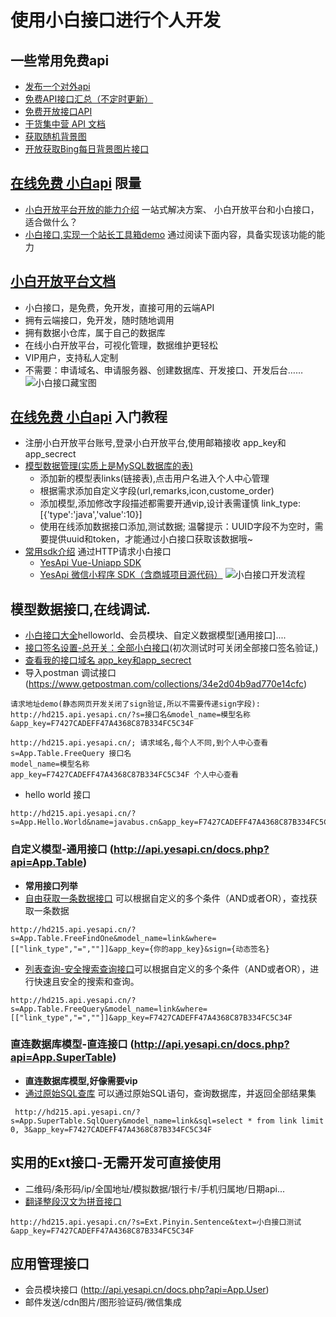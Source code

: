 # 使用小白接口进行个人开发

## 一些常用免费api
* [发布一个对外api](http://api.wangshuwen.com/doc)
* [免费API接口汇总（不定时更新）](https://segmentfault.com/a/1190000017047048?utm_source=tag-newest)
* [免费开放接口API](https://blog.csdn.net/c__chao/article/details/78573737)
* [干货集中营 API 文档](http://gank.io/api)
* [获取随机背景图](https://www.cnblogs.com/zhibu/p/7158807.html)
* [开放获取Bing每日背景图片接口](https://blog.saintic.com/blog/240.html)

## [在线免费 小白api](https://www.yesapi.cn/docs/#/v2.0/README) 限量
* [小白开放平台开放的能力介绍](http://open.yesapi.cn/) 一站式解决方案、 小白开放平台和小白接口，适合做什么？
* <a href="/books.html" target="_blank">小白接口,实现一个站长工具箱demo</a>  通过阅读下面内容，具备实现该功能的能力

##  [小白开放平台文档](http://www.yesapi.cn/docs/#/)  
- 小白接口，是免费，免开发，直接可用的云端API
- 拥有云端接口，免开发，随时随地调用
- 拥有数据小仓库，属于自己的数据库
- 在线小白开放平台，可视化管理，数据维护更轻松
- VIP用户，支持私人定制
- 不需要：申请域名、申请服务器、创建数据库、开发接口、开发后台……
![小白接口藏宝图](http://cdn7.phalapi.net/20180121010550_0d66e64fe53f9a2df7e50b3477fe2075)
  
## [在线免费 小白api](https://www.yesapi.cn/docs/#/v2.0/README) 入门教程
  - 注册小白开放平台账号,登录小白开放平台,使用邮箱接收 app_key和app_secrect
  - [模型数据管理(实质上是MySQL数据库的表)](http://www.yesapi.cn/docs/#/v2.0/model) 
    - 添加新的模型表links(链接表),点击用户名进入个人中心管理
    - 根据需求添加自定义字段(url,remarks,icon,custome_order)
    - 添加模型,添加修改字段描述都需要开通vip,设计表需谨慎 link_type:[{'type':'java','value':10}] 
    - 使用在线添加数据接口添加,测试数据; 温馨提示：UUID字段不为空时，需要提供uuid和token，才能通过小白接口获取该数据哦~ 
  - [常用sdk介绍](http://www.yesapi.cn/docs/#/v2.0/README?id=%E9%80%9A%E8%BF%87http%E8%AF%B7%E6%B1%82%E5%B0%8F%E7%99%BD%E6%8E%A5%E5%8F%A3) 通过HTTP请求小白接口
    - [YesApi Vue-Uniapp SDK](https://github.com/yesapicn/yesapi-vue-uniapp-sdk)
    - [YesApi 微信小程序 SDK（含商城项目源代码）](https://github.com/yesapicn/yesapi-miniprogram-1)
![小白接口开发流程](http://cdn7.okayapi.com/yesyesapi_20190407204536_e504ee805b36087810d187b469fa7150.png)


## 模型数据接口,在线调试. 
- [小白接口大全](http://api.yesapi.cn/docs.php?type=fold)helloworld、会员模块、自定义数据模型[通用接口]....
- [接口签名设置-总开关：全部小白接口](http://open.yesapi.cn/?r=App/ApisSignConfig)(初次测试时可关闭全部接口签名验证,)
- [查看我的接口域名 app_key和app_secrect](http://open.yesapi.cn/?r=App/Mine) 
- 导入postman 调试接口 (https://www.getpostman.com/collections/34e2d04b9ad770e14cfc)

```$xslt
请求地址demo(静态网页开发关闭了sign验证,所以不需要传递sign字段):
http://hd215.api.yesapi.cn/?s=接口名&model_name=模型名称&app_key=F7427CADEFF47A4368C87B334FC5C34F

http://hd215.api.yesapi.cn/; 请求域名,每个人不同,到个人中心查看
s=App.Table.FreeQuery 接口名
model_name=模型名称
app_key=F7427CADEFF47A4368C87B334FC5C34F 个人中心查看
```
- hello world 接口 
```$xslt
http://hd215.api.yesapi.cn/?s=App.Hello.World&name=javabus.cn&app_key=F7427CADEFF47A4368C87B334FC5C34F
```


### 自定义模型-通用接口 (http://api.yesapi.cn/docs.php?api=App.Table) 
- **常用接口列举**
- [自由获取一条数据接口](http://api.yesapi.cn/docs.php?service=App.Table.FreeFindOne&detail=1&type=fold)  可以根据自定义的多个条件（AND或者OR），查找获取一条数据
```$xslt
http://hd215.api.yesapi.cn/?s=App.Table.FreeFindOne&model_name=link&where=[["link_type","=",""]]&app_key={你的app_key}&sign={动态签名}
```
- [列表查询-安全搜索查询接口](http://api.yesapi.cn/docs.php?service=App.Table.FreeQuery&detail=1&type=fold)可以根据自定义的多个条件（AND或者OR），进行快速且安全的搜索和查询。
```$xslt
http://hd215.api.yesapi.cn/?s=App.Table.FreeQuery&model_name=link&where=[["link_type","=",""]]&app_key=F7427CADEFF47A4368C87B334FC5C34F
```


### 直连数据库模型-直连接口 (http://api.yesapi.cn/docs.php?api=App.SuperTable) 
- **直连数据库模型,好像需要vip** 
- [通过原始SQL查库](http://api.yesapi.cn/docs.php?service=App.SuperTable.SqlQuery&detail=1&type=fold) 可以通过原始SQL语句，查询数据库，并返回全部结果集
```$xslt
 http://hd215.api.yesapi.cn/?s=App.SuperTable.SqlQuery&model_name=link&sql=select * from link limit 0, 3&app_key=F7427CADEFF47A4368C87B334FC5C34F
```

## 实用的Ext接口-无需开发可直接使用
- 二维码/条形码/ip/全国地址/模拟数据/银行卡/手机归属地/日期api...
- [翻译整段汉文为拼音接口](http://api.yesapi.cn/docs.php?api=Ext.Pinyin)
```$xslt
http://hd215.api.yesapi.cn/?s=Ext.Pinyin.Sentence&text=小白接口测试&app_key=F7427CADEFF47A4368C87B334FC5C34F
```

## 应用管理接口
- 会员模块接口 (http://api.yesapi.cn/docs.php?api=App.User)
- 邮件发送/cdn图片/图形验证码/微信集成